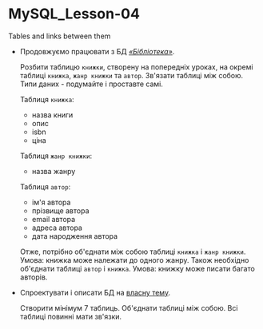 # MySQL_Lesson-04
Tables and links between them

* Продовжуємо працювати з БД [*«Бібліотека»*](https://github.com/AlexeyDolgov/MySQL_Lesson-04/blob/master/MySQL_Lesson-04/task4_1/task4.sql).

  Розбити таблицю `книжки`, створену на попередніх уроках, на окремі таблиці `книжка`, `жанр книжки` та `автор`. Зв'язати таблиці між
  собою. Типи даних - подумайте і проставте самі.

  Таблиця `книжка`:  
    - назва книги  
    - опис  
    - isbn  
    - ціна	  
    
  Таблиця `жанр книжки`:  
    - назва жанру
 
  Таблиця `автор`:  
    - ім'я автора  
    - прізвище автора  
    - email автора  
    - адреса автора  
    - дата народження автора  

  Отже, потрібно об'єднати між собою таблиці `книжка` і `жанр книжки`. Умова: книжка може належати до одного жанру. Також необхідно
  об'єднати таблиці `автор` і `книжка`. Умова: книжку може писати багато авторів.
  
* Спроектувати і описати БД на [власну тему](https://github.com/AlexeyDolgov/MySQL_Lesson-04/blob/master/MySQL_Lesson-04/task4_2/students_hostel.sql).

  Створити мінімум 7 таблиць. Об'єднати таблиці між собою. Всі таблиці повинні мати зв'язки.
